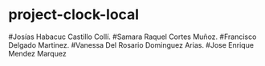 # project-clock-local
#Josías Habacuc Castillo Collí.
#Samara Raquel Cortes Muñoz.
#Francisco Delgado Martinez.
#Vanessa Del Rosario Dominguez Arias.
#Jose Enrique Mendez Marquez
